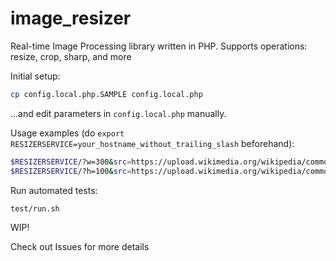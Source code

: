 # image_resizer
Real-time Image Processing library written in PHP. Supports operations: resize, crop, sharp, and more

Initial setup:
```sh
cp config.local.php.SAMPLE config.local.php
```
…and edit parameters in `config.local.php` manually.

Usage examples (do `export RESIZERSERVICE=your_hostname_without_trailing_slash` beforehand):
```sh
$RESIZERSERVICE/?w=300&src=https://upload.wikimedia.org/wikipedia/commons/c/c2/Faust_bei_der_Arbeit.JPG
$RESIZERSERVICE/?h=100&src=https://upload.wikimedia.org/wikipedia/commons/c/c2/Faust_bei_der_Arbeit.JPG
```

Run automated tests:
```sh
test/run.sh
```

WIP!

Check out Issues for more details
